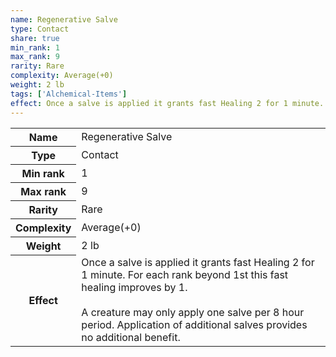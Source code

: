 ```yaml
---
name: Regenerative Salve
type: Contact
share: true
min_rank: 1
max_rank: 9
rarity: Rare
complexity: Average(+0)
weight: 2 lb
tags: ['Alchemical-Items']
effect: Once a salve is applied it grants fast Healing 2 for 1 minute. For each rank beyond 1st this fast healing improves by 1.<br><br>A creature may only apply one salve per 8 hour period. Application of additional salves provides no additional benefit.
---
```

<p><span style="overflow-x: auto;"><table><tbody><tr><th>Name</th><td>Regenerative Salve</td></tr><tr><th>Type</th><td>Contact</td></tr><tr><th>Min rank</th><td>1</td></tr><tr><th>Max rank</th><td>9</td></tr><tr><th>Rarity</th><td>Rare</td></tr><tr><th>Complexity</th><td>Average(+0)</td></tr><tr><th>Weight</th><td>2 lb</td></tr><tr><th>Effect</th><td>Once a salve is applied it grants fast Healing 2 for 1 minute. For each rank beyond 1st this fast healing improves by 1.<br><br>A creature may only apply one salve per 8 hour period. Application of additional salves provides no additional benefit.</td></tr></tbody></table></span></p>